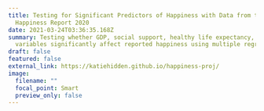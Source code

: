 ```yaml
---
title: Testing for Significant Predictors of Happiness with Data from the World
  Happiness Report 2020
date: 2021-03-24T03:36:35.168Z
summary: Testing whether GDP, social support, healthy life expectancy, and other
  variables significantly affect reported happiness using multiple regression.
draft: false
featured: false
external_link: https://katiehidden.github.io/happiness-proj/
image:
  filename: ""
  focal_point: Smart
  preview_only: false
---
```

